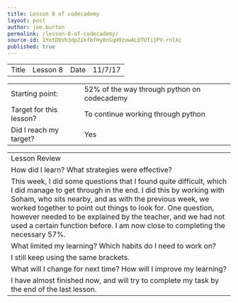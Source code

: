 ```yaml
---
title: Lesson 8 of codecademy
layout: post
author: joe.burton
permalink: /lesson-8-of-codecademy/
source-id: 1YotD0Vh3dpZikfbfHy8nSqH9zuwALOTUTi1PV-rnlXc
published: true
---
```

<table>
  <tr>
    <td>Title</td>
    <td>Lesson 8</td>
    <td>Date</td>
    <td>11/7/17</td>
  </tr>
</table>


<table>
  <tr>
    <td>Starting point:</td>
    <td>52% of the way through python on codecademy</td>
  </tr>
  <tr>
    <td>Target for this lesson?</td>
    <td>To continue working through python</td>
  </tr>
  <tr>
    <td>Did I reach my target?</td>
    <td> Yes</td>
  </tr>
</table>


<table>
  <tr>
    <td>Lesson Review</td>
  </tr>
  <tr>
    <td>
How did I learn? What strategies were effective? </td>
  </tr>
  <tr>
    <td>
This week, I  did some questions that I found quite difficult, which I did manage to get through in the end. I did this by working with Soham, who sits nearby, and as with the previous week, we worked together to point out things to look for. One question, however needed to be explained by the teacher, and we had not used a certain function before.
I am now close to completing the necessary 57%.</td>
  </tr>
  <tr>
    <td>What limited my learning? Which habits do I need to work on? </td>
  </tr>
  <tr>
    <td>
I still keep using the same brackets.
</td>
  </tr>
  <tr>
    <td>What will I change for next time? How will I improve my learning?</td>
  </tr>
  <tr>
    <td>
I have almost finished now, and will try to complete my task by the end of the last lesson.</td>
  </tr>
</table>


